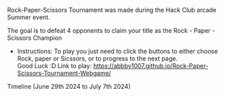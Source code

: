 Rock-Paper-Scissors Tournament was made during the Hack Club arcade Summer event.

 The goal is to defeat 4 opponents to claim your title as the Rock - Paper - Scissors Champion
- Instructions: To play you just need to click the buttons to either choose Rock, paper or Sicssors, or to progress to the next page.
<br> Good Luck :D
Link to play: https://abbby1007.github.io/Rock-Paper-Scissors-Tournament-Webgame/

Timeline (June 29th 2024  to July 7th 2024)
